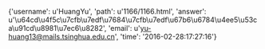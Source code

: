 {'username': u'HuangYu', 'path': u'1166/1166.html', 'answer': u'\u64cd\u4f5c\u7cfb\u7edf\u7684\u7cfb\u7edf\u67b6\u6784\u4ee5\u53ca\u91cd\u8981\u7ec6\u8282', 'email': u'yu-huang13@mails.tsinghua.edu.cn', 'time': '2016-02-28:17:27:16'}